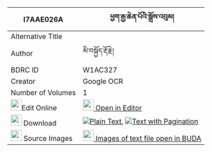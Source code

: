 |I7AAE026A|ཕྱག་རྒྱ་ཆེན་པོའི་སྒྲོས་འབུམ། 
| --- | --- 
|Alternative Title |
|Author| མི་བསྐྱོད་རྡོ་རྗེ།
|BDRC ID | W1AC327
|Creator | Google OCR
|Number of Volumes| 1
|<img width="25" src="https://img.icons8.com/color/25/000000/edit-property.png">Edit Online| [<img width="25" src="https://avatars.githubusercontent.com/u/45091458?s=200&v=4"> Open in Editor](http://editor.openpecha.org/I7AAE026A)
|<img width="25" src="https://img.icons8.com/fluent/48/000000/download-2.png"/>  Download | [![](https://img.icons8.com/color/20/000000/txt.png)Plain Text](https://github.com/Openpecha/I7AAE026A/releases/download/v2/chakgya_chenpo_i_dro_bum_plain_I7AAE026A.zip), [![](https://img.icons8.com/color/20/000000/txt.png)Text with Pagination](https://github.com/Openpecha/I7AAE026A/releases/download/v2/chakgya_chenpo_i_dro_bum_pages_I7AAE026A.zip)
|<img width="25" src="https://img.icons8.com/plasticine/100/000000/pictures-folder.png"/>  Source Images | [<img width="25" src="https://library.bdrc.io/icons/BUDA-small.svg"> Images of text file open in BUDA](https://library.bdrc.io/show/bdr:W1AC327)
